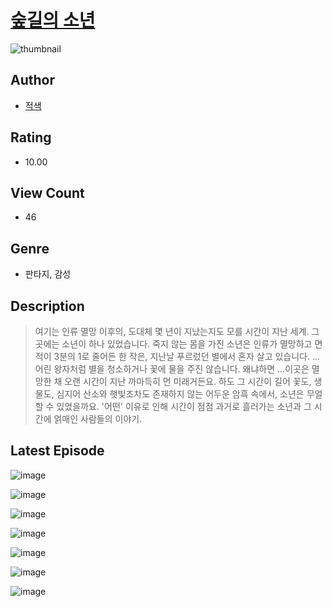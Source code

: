 # [숲길의 소년](https://comic.naver.com/bestChallenge/list?titleId=810463)
![thumbnail](https://image-comic.pstatic.net/user_contents_data/challenge_comic/2023/05/23/upload_3919875919546757688_480x623.jpeg)

## Author
- [적색](https://comic.naver.com/artistTitle?id=366915)

## Rating
- 10.00

## View Count
- 46

## Genre
- 판타지, 감성

## Description
> 여기는 인류 멸망 이후의, 도대체 몇 년이 지났는지도 모를 시간이 지난 세계. 그곳에는 소년이 하나 있었습니다. 죽지 않는 몸을 가진 소년은 인류가 멸망하고 면적이 3분의 1로 줄어든 한 작은, 지난날 푸르렀던 별에서 혼자 살고 있습니다. ...어린 왕자처럼 별을 청소하거나 꽃에 물을 주진 않습니다. 왜냐하면 ...이곳은 멸망한 채 오랜 시간이 지난 까마득히 먼 미래거든요. 하도 그 시간이 길어 꽃도, 생물도, 심지어 산소와 햇빛조차도 존재하지 않는 어두운 암흑 속에서, 소년은 무얼 할 수 있었을까요. '어떤' 이유로 인해 시간이 점점 과거로 흘러가는 소년과 그 시간에 얽매인 사람들의 이야기.


## Latest Episode
![image](https://image-comic.pstatic.net/user_contents_data/challenge_comic/2023/05/23/366915/upload_3978423624464360035.jpeg)

![image](https://image-comic.pstatic.net/user_contents_data/challenge_comic/2023/05/23/366915/upload_4049409211861317939.jpeg)

![image](https://image-comic.pstatic.net/user_contents_data/challenge_comic/2023/05/23/366915/upload_3761461410148147810.jpeg)

![image](https://image-comic.pstatic.net/user_contents_data/challenge_comic/2023/05/23/366915/upload_4063429075970371941.jpeg)

![image](https://image-comic.pstatic.net/user_contents_data/challenge_comic/2023/05/23/366915/upload_3544956760981123636.jpeg)

![image](https://image-comic.pstatic.net/user_contents_data/challenge_comic/2023/05/23/366915/upload_3472901361721566306.jpeg)

![image](https://image-comic.pstatic.net/user_contents_data/challenge_comic/2023/05/23/366915/upload_7377285662471370849.jpeg)
